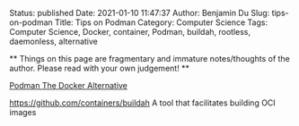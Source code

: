 Status: published
Date: 2021-01-10 11:47:37
Author: Benjamin Du
Slug: tips-on-podman
Title: Tips on Podman
Category: Computer Science
Tags: Computer Science, Docker, container, Podman, buildah, rootless, daemonless, alternative

**
Things on this page are fragmentary and immature notes/thoughts of the author.
Please read with your own judgement!
**

[Podman The Docker Alternative](https://dev.to/dev0x0/podman-the-docker-alternative-377f#:~:text=Podman%20also%20uses%20a%20traditional,Podman%20as%20a%20safer%20tool.)


https://github.com/containers/buildah
A tool that facilitates building OCI images

